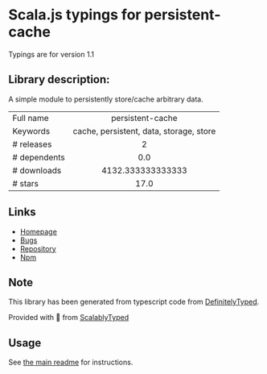 
# Scala.js typings for persistent-cache

Typings are for version 1.1

## Library description:
A simple module to persistently store/cache arbitrary data.

|                    |                 |
| ------------------ | :-------------: |
| Full name          | persistent-cache |
| Keywords           | cache, persistent, data, storage, store |
| # releases         | 2 |
| # dependents       | 0.0 |
| # downloads        | 4132.333333333333 |
| # stars            | 17.0 |

## Links
- [Homepage](https://github.com/LionC/persistent-cache#readme)
- [Bugs](https://github.com/LionC/persistent-cache/issues)
- [Repository](https://github.com/LionC/persistent-cache)
- [Npm](https://www.npmjs.com/package/persistent-cache)
    


## Note
This library has been generated from typescript code from [DefinitelyTyped](https://definitelytyped.org).

Provided with :purple_heart: from [ScalablyTyped](https://github.com/oyvindberg/ScalablyTyped)

## Usage
See [the main readme](../../readme.md) for instructions.


